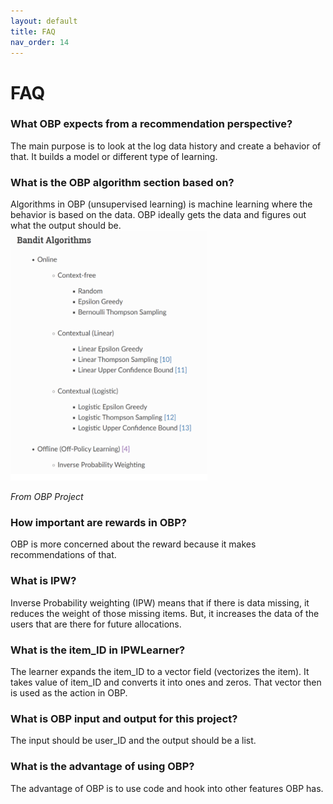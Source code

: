 ```yaml
---
layout: default
title: FAQ
nav_order: 14
---
```

# FAQ

### What OBP expects from a recommendation perspective? 
The main purpose is to look at the log data history and create a behavior of that. It builds a model or different type of learning.

### What is the OBP algorithm section based on?
Algorithms in OBP (unsupervised learning) is machine learning where the behavior is based on the data. OBP ideally gets the data and figures out what the output should be. <br />
<img src="content/notes/obp-alg.png" width="315" height="400" />

*From OBP Project* <br />
### How important are rewards in OBP?
OBP is more concerned about the reward because it makes recommendations of that. 

### What is IPW?
Inverse Probability weighting (IPW) means that if there is data missing, it reduces the weight of those missing items. But, it increases the data of the users that are there for future allocations. 

### What is the item_ID in IPWLearner?
The learner expands the item_ID to a vector field (vectorizes the item). It takes value of item_ID and converts it into ones and zeros. That vector then is used as the action in OBP.
 
### What is OBP input and output for this project?
The input should be user_ID and the output should be a list.

### What is the advantage of using OBP?
The advantage of OBP is to use code and hook into other features OBP has.
